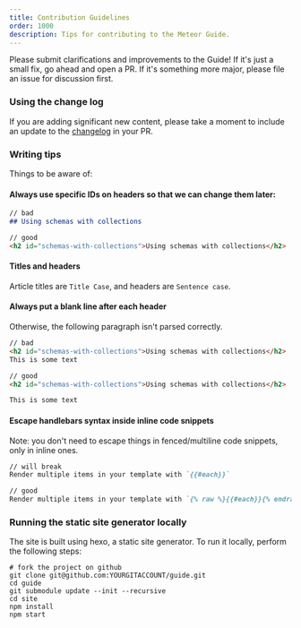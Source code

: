 ```yaml
---
title: Contribution Guidelines
order: 1000
description: Tips for contributing to the Meteor Guide.
---
```


Please submit clarifications and improvements to the Guide! If it's just a small fix, go ahead and open a PR. If it's something more major, please file an issue for discussion first.

### Using the change log

If you are adding significant new content, please take a moment to include an update to the [changelog](CHANGELOG.md) in your PR.

### Writing tips

Things to be aware of:

#### Always use specific IDs on headers so that we can change them later:

```markdown
// bad
## Using schemas with collections

// good
<h2 id="schemas-with-collections">Using schemas with collections</h2>
```

#### Titles and headers

Article titles are `Title Case`, and headers are `Sentence case`.

#### Always put a blank line after each header

Otherwise, the following paragraph isn't parsed correctly.

```markdown
// bad
<h2 id="schemas-with-collections">Using schemas with collections</h2>
This is some text

// good
<h2 id="schemas-with-collections">Using schemas with collections</h2>

This is some text
```

#### Escape handlebars syntax inside inline code snippets

Note: you don't need to escape things in fenced/multiline code snippets, only in inline ones.

```markdown
// will break
Render multiple items in your template with `{{#each}}`

// good
Render multiple items in your template with `{% raw %}{{#each}}{% endraw %}`
```

### Running the static site generator locally

The site is built using hexo, a static site generator.  To run it locally, perform the following steps:

```shell
# fork the project on github
git clone git@github.com:YOURGITACCOUNT/guide.git
cd guide
git submodule update --init --recursive
cd site
npm install
npm start
```

